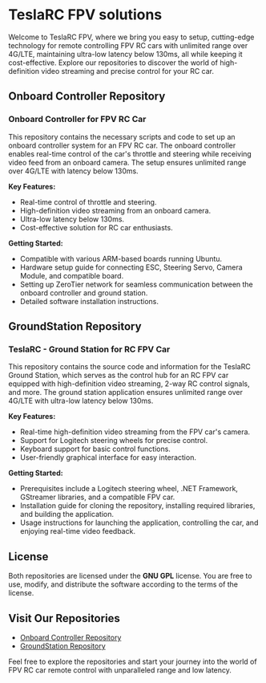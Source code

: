 # TeslaRC FPV solutions

Welcome to TeslaRC FPV, where we bring you easy to setup, cutting-edge technology for remote controlling FPV RC cars with unlimited range over 4G/LTE, maintaining ultra-low latency below 130ms, all while keeping it cost-effective. Explore our repositories to discover the world of high-definition video streaming and precise control for your RC car.

## Onboard Controller Repository

### Onboard Controller for FPV RC Car

This repository contains the necessary scripts and code to set up an onboard controller system for an FPV RC car. The onboard controller enables real-time control of the car's throttle and steering while receiving video feed from an onboard camera. The setup ensures unlimited range over 4G/LTE with latency below 130ms.

**Key Features:**
- Real-time control of throttle and steering.
- High-definition video streaming from an onboard camera.
- Ultra-low latency below 130ms.
- Cost-effective solution for RC car enthusiasts.

**Getting Started:**
- Compatible with various ARM-based boards running Ubuntu.
- Hardware setup guide for connecting ESC, Steering Servo, Camera Module, and compatible board.
- Setting up ZeroTier network for seamless communication between the onboard controller and ground station.
- Detailed software installation instructions.

## GroundStation Repository

### TeslaRC - Ground Station for RC FPV Car

This repository contains the source code and information for the TeslaRC Ground Station, which serves as the control hub for an RC FPV car equipped with high-definition video streaming, 2-way RC control signals, and more. The ground station application ensures unlimited range over 4G/LTE with ultra-low latency below 130ms.

**Key Features:**
- Real-time high-definition video streaming from the FPV car's camera.
- Support for Logitech steering wheels for precise control.
- Keyboard support for basic control functions.
- User-friendly graphical interface for easy interaction.

**Getting Started:**
- Prerequisites include a Logitech steering wheel, .NET Framework, GStreamer libraries, and a compatible FPV car.
- Installation guide for cloning the repository, installing required libraries, and building the application.
- Usage instructions for launching the application, controlling the car, and enjoying real-time video feedback.

## License

Both repositories are licensed under the **GNU GPL** license. You are free to use, modify, and distribute the software according to the terms of the license.

## Visit Our Repositories

- [Onboard Controller Repository](https://github.com/teslarc/Onboard-Controller)
- [GroundStation Repository](https://github.com/teslarc/GroundStation)

Feel free to explore the repositories and start your journey into the world of FPV RC car remote control with unparalleled range and low latency.
